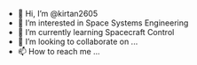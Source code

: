 - 👋 Hi, I’m @kirtan2605
- 👀 I’m interested in Space Systems Engineering 
- 🌱 I’m currently learning Spacecraft Control
- 💞️ I’m looking to collaborate on ...
- 📫 How to reach me ...

<!---
kirtan2605/kirtan2605 is a ✨ special ✨ repository because its `README.md` (this file) appears on your GitHub profile.
You can click the Preview link to take a look at your changes.
--->
